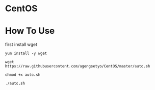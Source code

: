 # CentOS

# How To Use
first install wget
```
yum install -y wget
```
```
wget https://raw.githubusercontent.com/agengsetyo/CentOS/master/auto.sh 
```
```
chmod +x auto.sh
```
```
./auto.sh
```
